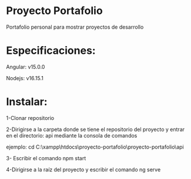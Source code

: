 # Proyecto Portafolio
Portafolio personal para mostrar proyectos de desarrollo
# Especificaciones:
Angular: v15.0.0

Nodejs: v16.15.1

# Instalar:
 1-Clonar repositorio

 2-Dirigirse a la carpeta donde se tiene el repositorio del proyecto y entrar en el directorio: api mediante la consola de comandos

ejemplo: cd C:\xampp\htdocs\proyecto-portafolio\proyecto-portafolio\api

 3- Escribir el comando npm start

 4-Dirigirse a la raíz del proyecto y escribir el comando ng serve

